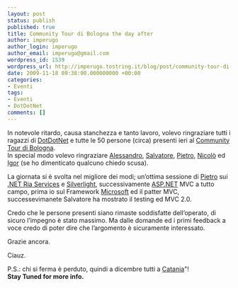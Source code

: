 ```yaml
---
layout: post
status: publish
published: true
title: Community Tour di Bologna the day after
author: imperugo
author_login: imperugo
author_email: imperugo@gmail.com
wordpress_id: 1539
wordpress_url: http://imperugo.tostring.it/blog/post/community-tour-di-bologna-the-day-after/
date: 2009-11-18 09:38:00.000000000 +00:00
categories:
- Eventi
tags:
- Eventi
- DotDotNet
comments: []
---
```

<p>In notevole ritardo, causa stanchezza e tanto lavoro, volevo ringraziare tutti i ragazzi di <a title="DotDotNet" href="http://dotdotnet.org/" rel="nofollow" target="_blank">DotDotNet</a> e tutte le 50 persone (circa) presenti ieri al <a href="http://dotdotnet.org/content/Tour09fall.aspx" rel="nofollow" target="_blank">Community Tour di Bologna</a>.     <br />In special modo volevo ringraziare <a title="Alessandro Scardova" href="http://blogs.ugidotnet.org/allePalle_blog/Default.aspx" target="_blank">Alessandro</a>, <a title="Salvatore Di Fazio" href="http://bitvector.tostring.it/" rel="nofollow" target="_blank">Salvatore</a>, <a title="Pietro Brambati" href="http://blogs.msdn.com/pietrobr/" target="_blank">Pietro</a>, <a title="Nicolò Carandini" href="http://blogs.ugidotnet.org/Nick60/Default.aspx" rel="nofollow" target="_blank">Nicolò</a> ed <a title="Igor Antonacci" href="http://dotdotnet.org/members/igor/default.aspx" rel="nofollow" target="_blank">Igor</a> (se ho dimenticato qualcuno chiedo scusa).</p>  <p>La giornata si è svolta nel migliore dei modi; un’ottima sessione di <a title="Pietro Brambati" href="http://blogs.msdn.com/pietrobr/" target="_blank">Pietro</a> sui <a title=".NET Ria Services" href="http://imperugo.tostring.it/Blog/Post/NET-RIA-Services-e-Silverlight" target="_blank">.NET Ria Services</a> e <a title="Silverlight" href="http://imperugo.tostring.it/categories/archive/Silverlight" target="_blank">Silverlight</a>, successivamente <a title="ASP.NET" href="http://imperugo.tostring.it/categories/archive/ASP.NET" target="_blank">ASP.NET</a> MVC a tutto campo, prima io sul Framework <a title="Microsoft Corporation" href="http://www.microsoft.com" rel="nofollow" target="_blank">Microsoft</a> ed il patter MVC, successevimanete Salvatore ha mostrato il testing ed MVC 2.0.</p>  <p>Credo che le persone presenti siano rimaste soddisfatte dell’operato, di sicuro l’impegno è stato massimo. Ma dalle domande ed i primi feedback a voce credo di poter dire che l’argomento è sicuramente interessato.</p>  <p>Grazie ancora.</p>  <p>Ciauz.</p>  <p>P.S.: chi si ferma è perduto, quindi a dicembre tutti a <a title="Community Tour con OrangeDotNet in Sicilia." href="http://blogs.ugidotnet.org/janky/archive/2009/11/13/community-tour-con-orangedotnet-in-sicilia-save-the-date.aspx" rel="nofollow" target="_blank">Catania</a>&quot;!    <br /><strong>Stay Tuned for more info.</strong></p>
